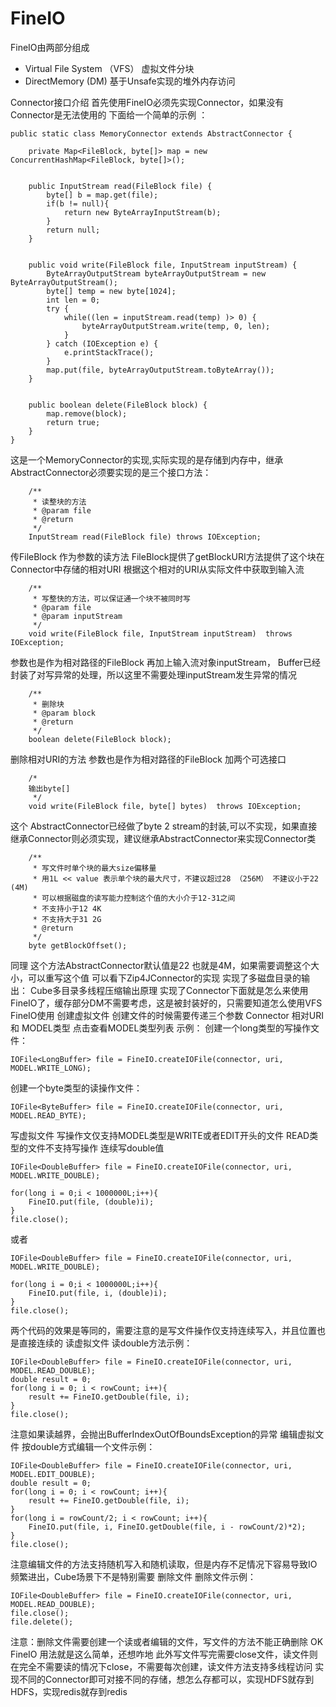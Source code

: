 # FineIO


FineIO由两部分组成
  - Virtual File System （VFS）  虚拟文件分块
  - DirectMemory (DM)  基于Unsafe实现的堆外内存访问

Connector接口介绍
首先使用FineIO必须先实现Connector，如果没有Connector是无法使用的
下面给一个简单的示例 ：
    
    public static class MemoryConnector extends AbstractConnector {
 
        private Map<FileBlock, byte[]> map = new ConcurrentHashMap<FileBlock, byte[]>();
     
         
        public InputStream read(FileBlock file) {
            byte[] b = map.get(file);
            if(b != null){
                return new ByteArrayInputStream(b);
            }
            return null;
        }
     
         
        public void write(FileBlock file, InputStream inputStream) {
            ByteArrayOutputStream byteArrayOutputStream = new ByteArrayOutputStream();
            byte[] temp = new byte[1024];
            int len = 0;
            try {
                while((len = inputStream.read(temp) )> 0) {
                    byteArrayOutputStream.write(temp, 0, len);
                }
            } catch (IOException e) {
                e.printStackTrace();
            }
            map.put(file, byteArrayOutputStream.toByteArray());
        }
     
         
        public boolean delete(FileBlock block) {
            map.remove(block);
            return true;
        }
    }

这是一个MemoryConnector的实现,实际实现的是存储到内存中，继承AbstractConnector必须要实现的是三个接口方法：
    
        /**
         * 读整块的方法
         * @param file
         * @return
         */
        InputStream read(FileBlock file) throws IOException;

传FileBlock 作为参数的读方法 FileBlock提供了getBlockURI方法提供了这个块在Connector中存储的相对URI
根据这个相对的URI从实际文件中获取到输入流
    
        /**
         * 写整快的方法，可以保证通一个块不被同时写
         * @param file
         * @param inputStream
         */
        void write(FileBlock file, InputStream inputStream)  throws IOException;

参数也是作为相对路径的FileBlock 再加上输入流对象inputStream， Buffer已经封装了对写异常的处理，所以这里不需要处理inputStream发生异常的情况

        /**
         * 删除块
         * @param block
         * @return
         */
        boolean delete(FileBlock block);

删除相对URI的方法 参数也是作为相对路径的FileBlock
加两个可选接口

        /*
        输出byte[]
         */
        void write(FileBlock file, byte[] bytes)  throws IOException;

这个 AbstractConnector已经做了byte 2 stream的封装,可以不实现，如果直接继承Connector则必须实现，建议继承AbstractConnector来实现Connector类

        /**
         * 写文件时单个块的最大size偏移量
         * 用1L << value 表示单个块的最大尺寸，不建议超过28 （256M） 不建议小于22 (4M)
         * 可以根据磁盘的读写能力控制这个值的大小介于12-31之间
         * 不支持小于12 4K
         * 不支持大于31 2G
         * @return
         */
        byte getBlockOffset();

同理 这个方法AbstractConnector默认值是22 也就是4M，如果需要调整这个大小，可以重写这个值
可以看下Zip4JConnector的实现 实现了多磁盘目录的输出： Cube多目录多线程压缩输出原理
实现了Connector下面就是怎么来使用FineIO了，缓存部分DM不需要考虑，这是被封装好的，只需要知道怎么使用VFS
FineIO使用
创建虚拟文件
创建文件的时候需要传递三个参数 Connector 相对URI 和 MODEL类型 点击查看MODEL类型列表
示例：
创建一个long类型的写操作文件：

    IOFile<LongBuffer> file = FineIO.createIOFile(connector, uri, MODEL.WRITE_LONG);

创建一个byte类型的读操作文件：

    IOFile<ByteBuffer> file = FineIO.createIOFile(connector, uri, MODEL.READ_BYTE);

写虚拟文件
写操作文仅支持MODEL类型是WRITE或者EDIT开头的文件 READ类型的文件不支持写操作
连续写double值

    IOFile<DoubleBuffer> file = FineIO.createIOFile(connector, uri, MODEL.WRITE_DOUBLE);
     
    for(long i = 0;i < 1000000L;i++){
        FineIO.put(file, (double)i);
    }
    file.close();

或者

    IOFile<DoubleBuffer> file = FineIO.createIOFile(connector, uri, MODEL.WRITE_DOUBLE);
     
    for(long i = 0;i < 1000000L;i++){
        FineIO.put(file, i, (double)i);
    }
    file.close();

两个代码的效果是等同的，需要注意的是写文件操作仅支持连续写入，并且位置也是直接连续的
读虚拟文件
读double方法示例：

    IOFile<DoubleBuffer> file = FineIO.createIOFile(connector, uri, MODEL.READ_DOUBLE);
    double result = 0;
    for(long i = 0; i < rowCount; i++){
        result += FineIO.getDouble(file, i);
    }
    file.close();

注意如果读越界，会抛出BufferIndexOutOfBoundsException的异常
编辑虚拟文件
按double方式编辑一个文件示例：

    IOFile<DoubleBuffer> file = FineIO.createIOFile(connector, uri, MODEL.EDIT_DOUBLE);
    double result = 0;
    for(long i = 0; i < rowCount; i++){
        result += FineIO.getDouble(file, i);
    }
    for(long i = rowCount/2; i < rowCount; i++){
        FineIO.put(file, i, FineIO.getDouble(file, i - rowCount/2)*2);
    }
    file.close();

注意编辑文件的方法支持随机写入和随机读取，但是内存不足情况下容易导致IO频繁进出，Cube场景下不是特别需要
删除文件
删除文件示例：

    IOFile<DoubleBuffer> file = FineIO.createIOFile(connector, uri, MODEL.READ_DOUBLE);
    file.close();
    file.delete();

注意：删除文件需要创建一个读或者编辑的文件，写文件的方法不能正确删除
OK FineIO 用法就是这么简单，还想咋地
此外写文件写完需要close文件，读文件则在完全不需要读的情况下close，不需要每次创建，读文件方法支持多线程访问
实现不同的Connector即可对接不同的存储，想怎么存都可以，实现HDFS就存到HDFS，实现redis就存到redis
